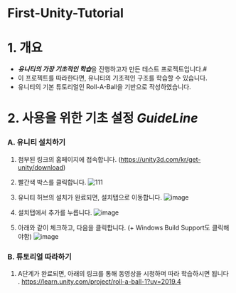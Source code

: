 # First-Unity-Tutorial
# 1. 개요 
- ***유니티의 가장 기초적인 학습***을 진행하고자 만든 테스트 프로젝트입니다.#
- 이 프로젝트를 따라한다면, 유니티의 기초적인 구조를 학습할 수 있습니다. 
- 유니티의 기본 튜토리얼인 Roll-A-Ball을 기반으로 작성하였습니다. 

# 2. 사용을 위한 기초 설정  ***GuideLine***
### A. 유니티 설치하기  
1. 첨부된 링크의 홈페이지에 접속합니다. (https://unity3d.com/kr/get-unity/download)
2. 빨간색 박스를 클릭합니다.
![111](https://user-images.githubusercontent.com/68228162/161473622-51dc819d-dec0-40aa-b624-6c2a192abaa5.png)


3. 유니티 허브의 설치가 완료되면, 설치탭으로 이동합니다.
![image](https://user-images.githubusercontent.com/68228162/161473161-06ed0b04-e8bc-46f7-a3ac-4c9b0bbe0215.png)

4. 설치탭에서 추가를 누릅니다. 
![image](https://user-images.githubusercontent.com/68228162/161473190-c7342d30-262a-4090-9914-5f82a1027b1b.png)

5. 아래와 같이 체크하고, 다음을 클릭합니다. (+ Windows Build Support도 클릭해야함) 
![image](https://user-images.githubusercontent.com/68228162/161473206-0b66c665-94c1-46e6-9324-1e98d1ca8258.png)


### B. 튜토리얼 따라하기 
1. A단계가 완료되면, 아래의 링크를 통해 동영상을 시청하며 따라 학습하시면 됩니다 .
https://learn.unity.com/project/roll-a-ball-1?uv=2019.4


